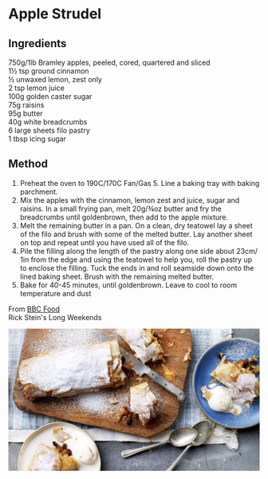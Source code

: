 # Apple Strudel 

## Ingredients
750g/1lb Bramley apples, peeled, cored, quartered and sliced  
1½ tsp ground cinnamon  
½ unwaxed lemon, zest only  
2 tsp lemon juice  
100g golden caster sugar  
75g raisins  
95g butter  
40g white breadcrumbs  
6 large sheets filo pastry  
1 tbsp icing sugar  

## Method
1. Preheat the oven to 190C/170C Fan/Gas 5. Line a baking tray with baking parchment.
2. Mix the apples with the cinnamon, lemon zest and juice, sugar and raisins. In a small frying pan, melt 20g/¾oz butter and fry the breadcrumbs until goldenbrown, then add to the apple mixture.
3. Melt the remaining butter in a pan. On a clean, dry teatowel lay a sheet of the filo and brush with some of the melted butter. Lay another sheet on top and repeat until you have used all of the filo.
4. Pile the filling along the length of the pastry along one side about 23cm/
1in from the edge and using the teatowel to help you, roll the pastry up to enclose the filling. Tuck the ends in and roll seamside down onto the lined baking sheet. Brush with the remaining melted butter.
5. Bake for 40-45 minutes, until goldenbrown.
Leave to cool to room temperature and dust

From [BBC Food](https://www.bbc.co.uk/food/recipes/apple_strudel_24124)  
Rick Stein's Long Weekends

![](../.gitbook/assets/Apple_strudel.JPG)

